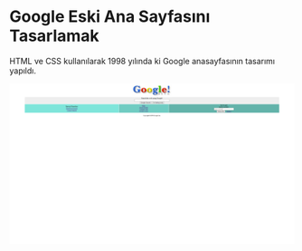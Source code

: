 # Google Eski Ana Sayfasını Tasarlamak

HTML ve CSS kullanılarak 1998 yılında ki Google anasayfasının tasarımı yapıldı.

![page img](./images/google_old.png)
